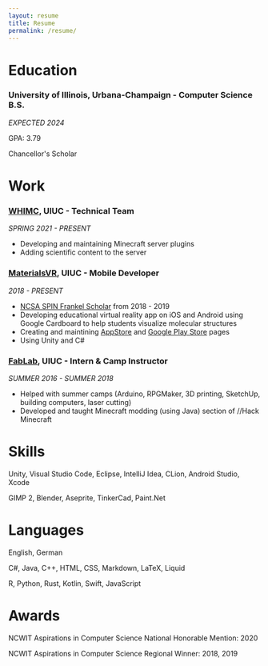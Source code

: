 ```yaml
---
layout: resume
title: Resume
permalink: /resume/
---
```


# Education
### University of Illinois, Urbana-Champaign - Computer Science B.S.
*EXPECTED 2024*

GPA: 3.79

Chancellor's Scholar

# Work
### [**WHIMC**](https://whimcproject.web.illinois.edu/), UIUC - Technical Team
*SPRING 2021 - PRESENT*

- Developing and maintaining Minecraft server plugins
- Adding scientific content to the server

### [**MaterialsVR**](http://schleife.matse.illinois.edu/2020/12/04/virtual-reality-materials-visualization/), UIUC - Mobile Developer
*2018 - PRESENT*

- [NCSA SPIN Frankel Scholar](http://www.ncsa.illinois.edu/news/story/ncsa_partners_with_uni_high_offering_research_opportunities_for_local_high) from 2018 - 2019
- Developing educational virtual reality app on iOS and Android using Google Cardboard to help students visualize molecular structures
- Creating and maintining [AppStore](https://apps.apple.com/us/app/materials-vr/id1533090685) and [Google Play Store](https://play.google.com/store/apps/details?id=com.unity3d.MoleculesVRAndroidTest) pages
- Using Unity and C#

### [**FabLab**](http://cucfablab.org/), UIUC - Intern & Camp Instructor
*SUMMER 2016 - SUMMER 2018*

- Helped with summer camps (Arduino, RPGMaker, 3D printing, SketchUp, building computers, laser cutting)
- Developed and taught Minecraft modding (using Java) section of //Hack Minecraft

# Skills
Unity, Visual Studio Code, Eclipse, IntelliJ Idea, CLion, Android Studio, Xcode

GIMP 2, Blender, Aseprite, TinkerCad, Paint.Net 

# Languages
English, German

C#, Java, C++, HTML, CSS,  Markdown, LaTeX, Liquid

R, Python, Rust, Kotlin, Swift, JavaScript

# Awards
NCWIT Aspirations in Computer Science National Honorable Mention: 2020

NCWIT Aspirations in Computer Science Regional Winner: 2018, 2019